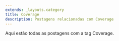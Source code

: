 ```yaml
---
extends: _layouts.category
title: Coverage
description: Postagens relacionadas com Coverage
---
```


Aqui estão todas as postagens com a tag Coverage.
